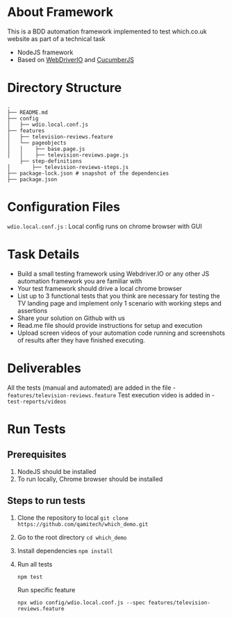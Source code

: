 # About Framework

This is a BDD automation framework implemented to test which.co.uk website as part of a technical task

- NodeJS framework
- Based on [WebDriverIO](https://webdriver.io/) and [CucumberJS](https://cucumber.io/docs/installation/javascript/)

# Directory Structure

```
.
├── README.md
├── config
│   ├── wdio.local.conf.js
├── features
│   ├── television-reviews.feature
│   └── pageobjects
│   │    ├── base.page.js
│   │    ├── television-reviews.page.js
    ├── step-definitions
│       ├── television-reviews-steps.js
├── package-lock.json # snapshot of the dependencies
├── package.json
```

# Configuration Files

`wdio.local.conf.js` : Local config runs on chrome browser with GUI

# Task Details

- Build a small testing framework using Webdriver.IO or any other JS automation
  framework you are familiar with
- Your test framework should drive a local chrome browser
- List up to 3 functional tests that you think are necessary for testing the TV landing
  page and implement only 1 scenario with working steps and assertions
- Share your solution on Github with us
- Read.me file should provide instructions for setup and execution
- Upload screen videos of your automation code running and screenshots of results
  after they have finished executing.

# Deliverables

All the tests (manual and automated) are added in the file - `features/television-reviews.feature`
Test execution video is added in - `test-reports/videos`

# Run Tests

## Prerequisites

1.  NodeJS should be installed
2.  To run locally, Chrome browser should be installed

## Steps to run tests

1. Clone the repository to local
   `git clone https://github.com/qamitech/which_demo.git`

2. Go to the root directory
   `cd which_demo`

3. Install dependencies
   `npm install`

4. Run all tests

   `npm test`

   Run specific feature

   `npx wdio config/wdio.local.conf.js --spec features/television-reviews.feature`
